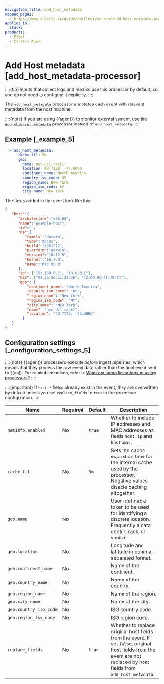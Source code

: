 ```yaml
---
navigation_title: add_host_metadata
mapped_pages:
  - https://www.elastic.co/guide/en/fleet/current/add_host_metadata-processor.html
applies_to:
  stack:
products:
  - Fleet
  - Elastic Agent
---
```


# Add Host metadata [add_host_metadata-processor]


::::{tip}
Inputs that collect logs and metrics use this processor by default, so you do not need to configure it explicitly.
::::


The `add_host_metadata` processor annotates each event with relevant metadata from the host machine.

::::{note}
If you are using {{agent}} to monitor external system, use the [`add_observer_metadata`](/reference/fleet/add_observer_metadata-processor.md) processor instead of `add_host_metadata`.
::::



## Example [_example_5]

```yaml
  - add_host_metadata:
      cache.ttl: 5m
      geo:
        name: nyc-dc1-rack1
        location: 40.7128, -74.0060
        continent_name: North America
        country_iso_code: US
        region_name: New York
        region_iso_code: NY
        city_name: New York
```

The fields added to the event look like this:

```json
{
   "host":{
      "architecture":"x86_64",
      "name":"example-host",
      "id":"",
      "os":{
         "family":"darwin",
         "type":"macos",
         "build":"16G1212",
         "platform":"darwin",
         "version":"10.12.6",
         "kernel":"16.7.0",
         "name":"Mac OS X"
      },
      "ip": ["192.168.0.1", "10.0.0.1"],
      "mac": ["00:25:96:12:34:56", "72:00:06:ff:79:f1"],
      "geo": {
          "continent_name": "North America",
          "country_iso_code": "US",
          "region_name": "New York",
          "region_iso_code": "NY",
          "city_name": "New York",
          "name": "nyc-dc1-rack1",
          "location": "40.7128, -74.0060"
        }
   }
}
```


## Configuration settings [_configuration_settings_5]

::::{note}
{{agent}} processors execute *before* ingest pipelines, which means that they process the raw event data rather than the final event sent to {{es}}. For related limitations, refer to [What are some limitations of using processors?](/reference/fleet/agent-processors.md#limitations)
::::


::::{important}
If `host.*` fields already exist in the event, they are overwritten by default unless you set `replace_fields` to `true` in the processor configuration.
::::


| Name | Required | Default | Description |
| --- | --- | --- | --- |
| `netinfo.enabled` | No | `true` | Whether to include IP addresses and MAC addresses as fields `host.ip` and `host.mac`. |
| `cache.ttl` | No | `5m` | Sets the cache expiration time for the internal cache used by the processor. Negative values disable caching altogether. |
| `geo.name` | No |  | User-definable token to be used for identifying a discrete location. Frequently a data center, rack, or similar. |
| `geo.location` | No |  | Longitude and latitude in comma-separated format. |
| `geo.continent_name` | No |  | Name of the continent. |
| `geo.country_name` | No |  | Name of the country. |
| `geo.region_name` | No |  | Name of the region. |
| `geo.city_name` | No |  | Name of the city. |
| `geo.country_iso_code` | No |  | ISO country code. |
| `geo.region_iso_code` | No |  | ISO region code. |
| `replace_fields` | No | `true` | Whether to replace original host fields from the event. If set `false`, original host fields from the event are not replaced by host fields from `add_host_metadata`. |

